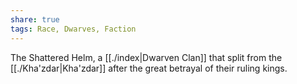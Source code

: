 ```yaml
---
share: true
tags: Race, Dwarves, Faction
---
```


The Shattered Helm, a [[./index|Dwarven Clan]] that split from the [[./Kha'zdar|Kha'zdar]] after the great betrayal of their ruling kings.